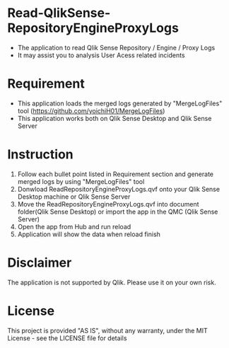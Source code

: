# Read-QlikSense-RepositoryEngineProxyLogs
- The application to read Qlik Sense Repository / Engine / Proxy Logs
- It may assist you to analysis User Acess related incidents

# Requirement
- This application loads the merged logs generated by "MergeLogFiles" tool (https://github.com/yoichiH01/MergeLogFiles)
- This application works both on Qlik Sense Desktop and Qlik Sense Server

# Instruction
1. Follow each bullet point listed in Requirement section and generate merged logs by using "MergeLogFiles" tool
2. Donwload ReadRepositoryEngineProxyLogs.qvf onto your Qlik Sense Desktop machine or Qlik Sense Server
3. Move the ReadRepositoryEngineProxyLogs.qvf into document folder(Qlik Sense Desktop) or import the app in the QMC (Qlik Sense Server)
4. Open the app from Hub and run reload
5. Application will show the data when reload finish

# Disclaimer
The application is not supported by Qlik. Please use it on your own risk. 

# License
This project is provided "AS IS", without any warranty, under the MIT License - see the LICENSE file for details
